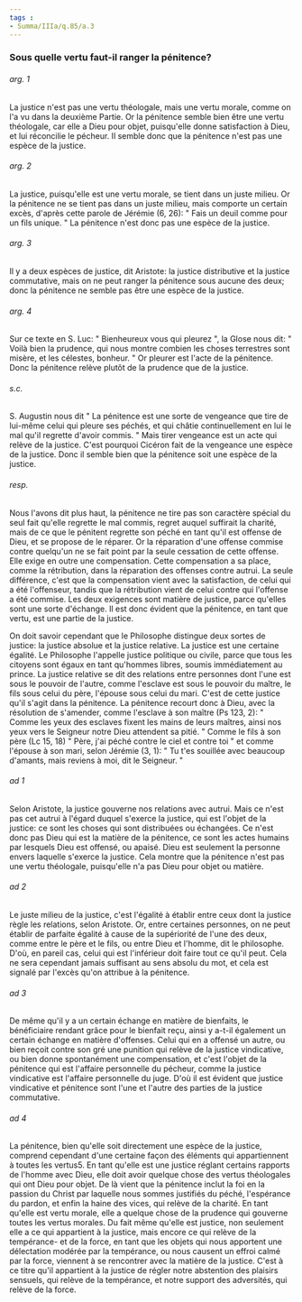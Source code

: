 ```yaml
---
tags : 
- Summa/IIIa/q.85/a.3
---
```


### Sous quelle vertu faut-il ranger la pénitence?

###### arg. 1
La justice n'est pas une vertu théologale, mais une vertu morale, comme on l'a vu dans la deuxième Partie. Or la pénitence semble bien être une vertu théologale, car elle a Dieu pour objet, puisqu'elle donne satisfaction à Dieu, et lui réconcilie le pécheur. Il semble donc que la pénitence n'est pas une espèce de la justice. 

###### arg. 2
La justice, puisqu'elle est une vertu morale, se tient dans un juste milieu. Or la pénitence ne se tient pas dans un juste milieu, mais comporte un certain excès, d'après cette parole de Jérémie (6, 26): " Fais un deuil comme pour un fils unique. " La pénitence n'est donc pas une espèce de la justice. 

###### arg. 3
Il y a deux espèces de justice, dit Aristote: la justice distributive et la justice commutative, mais on ne peut ranger la pénitence sous aucune des deux; donc la pénitence ne semble pas être une espèce de la justice. 

###### arg. 4
Sur ce texte en S. Luc: " Bienheureux vous qui pleurez ", la Glose nous dit: " Voilà bien la prudence, qui nous montre combien les choses terrestres sont misère, et les célestes, bonheur. " Or pleurer est l'acte de la pénitence. Donc la pénitence relève plutôt de la prudence que de la justice. 

###### s.c.
S. Augustin nous dit " La pénitence est une sorte de vengeance que tire de lui-même celui qui pleure ses péchés, et qui châtie continuellement en lui le mal qu'il regrette d'avoir commis. " Mais tirer vengeance est un acte qui relève de la justice. C'est pourquoi Cicéron fait de la vengeance une espèce de la justice. Donc il semble bien que la pénitence soit une espèce de la justice. 

###### resp.
Nous l'avons dit plus haut, la pénitence ne tire pas son caractère spécial du seul fait qu'elle regrette le mal commis, regret auquel suffirait la charité, mais de ce que le pénitent regrette son péché en tant qu'il est offense de Dieu, et se propose de le réparer. Or la réparation d'une offense commise contre quelqu'un ne se fait point par la seule cessation de cette offense. Elle exige en outre une compensation. Cette compensation a sa place, comme la rétribution, dans la réparation des offenses contre autrui. La seule différence, c'est que la compensation vient avec la satisfaction, de celui qui a été l'offenseur, tandis que la rétribution vient de celui contre qui l'offense a été commise. Les deux exigences sont matière de justice, parce qu'elles sont une sorte d'échange. Il est donc évident que la pénitence, en tant que vertu, est une partie de la justice. 

On doit savoir cependant que le Philosophe distingue deux sortes de justice: la justice absolue et la justice relative. La justice est une certaine égalité. Le Philosophe l'appelle justice politique ou civile, parce que tous les citoyens sont égaux en tant qu'hommes libres, soumis immédiatement au prince. La justice relative se dit des relations entre personnes dont l'une est sous le pouvoir de l'autre, comme l'esclave est sous le pouvoir du maître, le fils sous celui du père, l'épouse sous celui du mari. C'est de cette justice qu'il s'agit dans la pénitence. La pénitence recourt donc à Dieu, avec la résolution de s'amender, comme l'esclave à son maître (Ps 123, 2): " Comme les yeux des esclaves fixent les mains de leurs maîtres, ainsi nos yeux vers le Seigneur notre Dieu attendent sa pitié. " Comme le fils à son père (Lc 15, 18) " Père, j'ai péché contre le ciel et contre toi " et comme l'épouse à son mari, selon Jérémie (3, 1): " Tu t'es souillée avec beaucoup d'amants, mais reviens à moi, dit le Seigneur. " 

###### ad 1
Selon Aristote, la justice gouverne nos relations avec autrui. Mais ce n'est pas cet autrui à l'égard duquel s'exerce la justice, qui est l'objet de la justice: ce sont les choses qui sont distribuées ou échangées. Ce n'est donc pas Dieu qui est la matière de la pénitence, ce sont les actes humains par lesquels Dieu est offensé, ou apaisé. Dieu est seulement la personne envers laquelle s'exerce la justice. Cela montre que la pénitence n'est pas une vertu théologale, puisqu'elle n'a pas Dieu pour objet ou matière. 

###### ad 2
Le juste milieu de la justice, c'est l'égalité à établir entre ceux dont la justice règle les relations, selon Aristote. Or, entre certaines personnes, on ne peut établir de parfaite égalité à cause de la supériorité de l'une des deux, comme entre le père et le fils, ou entre Dieu et l'homme, dit le philosophe. D'où, en pareil cas, celui qui est l'inférieur doit faire tout ce qu'il peut. Cela ne sera cependant jamais suffisant au sens absolu du mot, et cela est signalé par l'excès qu'on attribue à la pénitence. 

###### ad 3
De même qu'il y a un certain échange en matière de bienfaits, le bénéficiaire rendant grâce pour le bienfait reçu, ainsi y a-t-il également un certain échange en matière d'offenses. Celui qui en a offensé un autre, ou bien reçoit contre son gré une punition qui relève de la justice vindicative, ou bien donne spontanément une compensation, et c'est l'objet de la pénitence qui est l'affaire personnelle du pécheur, comme la justice vindicative est l'affaire personnelle du juge. D'où il est évident que justice vindicative et pénitence sont l'une et l'autre des parties de la justice commutative. 

###### ad 4
La pénitence, bien qu'elle soit directement une espèce de la justice, comprend cependant d'une certaine façon des éléments qui appartiennent à toutes les vertus5. En tant qu'elle est une justice réglant certains rapports de l'homme avec Dieu, elle doit avoir quelque chose des vertus théologales qui ont Dieu pour objet. De là vient que la pénitence inclut la foi en la passion du Christ par laquelle nous sommes justifiés du péché, l'espérance du pardon, et enfin la haine des vices, qui relève de la charité. En tant qu'elle est vertu morale, elle a quelque chose de la prudence qui gouverne toutes les vertus morales. Du fait même qu'elle est justice, non seulement elle a ce qui appartient à la justice, mais encore ce qui relève de la tempérance- et de la force, en tant que les objets qui nous apportent une délectation modérée par la tempérance, ou nous causent un effroi calmé par la force, viennent à se rencontrer avec la matière de la justice. C'est à ce titre qu'il appartient à la justice de régler notre abstention des plaisirs sensuels, qui relève de la tempérance, et notre support des adversités, qui relève de la force. 

